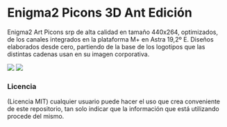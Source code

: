 # Enigma2 Picons 3D Ant Edición

Enigma2 Art Picons srp de alta calidad en tamaño 440x264, optimizados, de los canales integrados en la plataforma M+ en Astra 19,2º E.
Diseños elaborados desde cero, partiendo de la base de los logotipos que las distintas cadenas usan en su imagen corporativa.

<img src="https://i.imgur.com/bR0rJYs.jpg">

<img src="https://i.imgur.com/cldDb8S.png">

### Licencia
(Licencia MIT) cualquier usuario puede hacer el uso que crea conveniente de este repositorio, tan solo indicar que la información que está utilizando procede del mismo.
